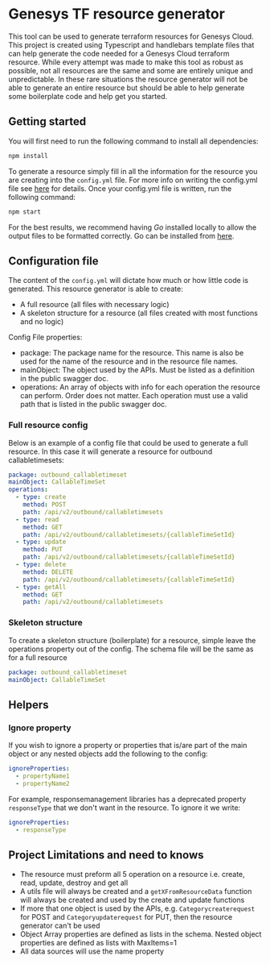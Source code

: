 # Genesys TF resource generator

This tool can be used to generate terraform resources for Genesys Cloud. This project is created using Typescript and handlebars template files that can help generate the code needed for a Genesys Cloud terraform resource. While every attempt was made to make this tool as robust as possible, not all resources are the same and some are entirely unique and unpredictable. In these rare situations the resource generator will not be able to generate an entire resource but should be able to help generate some boilerplate code and help get you started.

## Getting started
You will first need to run the following command to install all dependencies:
```bash
npm install
```
To generate a resource simply fill in all the information for the resource you are creating into the `config.yml` file. For more info on writing the config.yml file see [here](#configuration-file) for details. Once your config.yml file is written, run the following command:
```bash
npm start
```
For the best results, we recommend having *Go* installed locally to allow the output files to be formatted correctly. Go can be installed from [here](https://go.dev/dl/).

## Configuration file
The content of the `config.yml` will dictate how much or how little code is generated. This resource generator is able to create:
  * A full resource (all files with necessary logic)
  * A skeleton structure for a resource (all files created with most functions and no logic)

Config File properties:
  * package: The package name for the resource. This name is also be used for the name of the resource and in the resource file names.
  * mainObject: The object used by the APIs. Must be listed as a definition in the public swagger doc.
  * operations: An array of objects with info for each operation the resource can perform. Order does not matter. Each operation must use a valid path that is listed in the public swagger doc.

### Full resource config
Below is an example of a config file that could be used to generate a full resource. In this case it will generate a resource for outbound callabletimesets:

```yaml
package: outbound_callabletimeset
mainObject: CallableTimeSet
operations:
  - type: create
    method: POST
    path: /api/v2/outbound/callabletimesets
  - type: read
    method: GET
    path: /api/v2/outbound/callabletimesets/{callableTimeSetId}
  - type: update 
    method: PUT
    path: /api/v2/outbound/callabletimesets/{callableTimeSetId}
  - type: delete
    method: DELETE
    path: /api/v2/outbound/callabletimesets/{callableTimeSetId}
  - type: getAll
    method: GET
    path: /api/v2/outbound/callabletimesets
```

### Skeleton structure
To create a skeleton structure (boilerplate) for a resource, simple leave the operations property out of the config. The schema file will be the same as for a full resource

```yaml
package: outbound_callabletimeset
mainObject: CallableTimeSet
```
## Helpers
### Ignore property
If you wish to ignore a property or properties that is/are part of the main object or any nested objects add the following to the config:
```yaml
ignoreProperties:
  - propertyName1
  - propertyName2
```
For example, responsemanagement libraries has a deprecated property `responseType` that we don't want in the resource. To ignore it we write:
```yaml
ignoreProperties:
  - responseType
```

## Project Limitations and need to knows
* The resource must preform all 5 operation on a resource i.e. create, read, update, destroy and get all
* A utils file will always be created and a `getXFromResourceData` function will always be created and used by the create and update functions
* If more that one object is used by the APIs, e.g. `Categorycreaterequest` for POST and `Categoryupdaterequest` for PUT, then the resource generator can't be used
* Object Array properties are defined as lists in the schema. Nested object properties are defined as lists with MaxItems=1
* All data sources will use the name property